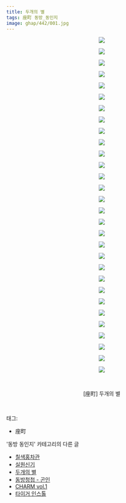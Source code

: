 ```yaml
---
title: 두개의 별
tags: 座町 동방_동인지
image: ghap/442/001.jpg
---
```

<div class="article">
<p style="text-align: center; clear: none; float: none;"><img src="{{ site.nasurl }}/ghap/442/001.jpg"/></p>
<p style="text-align: center; clear: none; float: none;"><img src="{{ site.nasurl }}/ghap/442/002.jpg"/></p>
<p style="text-align: center; clear: none; float: none;"><img src="{{ site.nasurl }}/ghap/442/003.jpg"/></p>
<p style="text-align: center; clear: none; float: none;"><img src="{{ site.nasurl }}/ghap/442/004.jpg"/></p>
<p style="text-align: center; clear: none; float: none;"><img src="{{ site.nasurl }}/ghap/442/005.jpg"/></p>
<p style="text-align: center; clear: none; float: none;"><img src="{{ site.nasurl }}/ghap/442/006.jpg"/></p>
<p style="text-align: center; clear: none; float: none;"><img src="{{ site.nasurl }}/ghap/442/007.jpg"/></p>
<p style="text-align: center; clear: none; float: none;"><img src="{{ site.nasurl }}/ghap/442/008.jpg"/></p>
<p style="text-align: center; clear: none; float: none;"><img src="{{ site.nasurl }}/ghap/442/009.jpg"/></p>
<p style="text-align: center; clear: none; float: none;"><img src="{{ site.nasurl }}/ghap/442/010.jpg"/></p>
<p style="text-align: center; clear: none; float: none;"><img src="{{ site.nasurl }}/ghap/442/011.jpg"/></p>
<p style="text-align: center; clear: none; float: none;"><img src="{{ site.nasurl }}/ghap/442/012.jpg"/></p>
<p style="text-align: center; clear: none; float: none;"><img src="{{ site.nasurl }}/ghap/442/013.jpg"/></p>
<p style="text-align: center; clear: none; float: none;"><img src="{{ site.nasurl }}/ghap/442/014.jpg"/></p>
<p style="text-align: center; clear: none; float: none;"><img src="{{ site.nasurl }}/ghap/442/015.jpg"/></p>
<p style="text-align: center; clear: none; float: none;"><img src="{{ site.nasurl }}/ghap/442/016.jpg"/></p>
<p style="text-align: center; clear: none; float: none;"><img src="{{ site.nasurl }}/ghap/442/017.jpg"/></p>
<p style="text-align: center; clear: none; float: none;"><img src="{{ site.nasurl }}/ghap/442/018.jpg"/></p>
<p style="text-align: center; clear: none; float: none;"><img src="{{ site.nasurl }}/ghap/442/019.jpg"/></p>
<p style="text-align: center; clear: none; float: none;"><img src="{{ site.nasurl }}/ghap/442/020.jpg"/></p>
<p style="text-align: center; clear: none; float: none;"><img src="{{ site.nasurl }}/ghap/442/021.jpg"/></p>
<p style="text-align: center; clear: none; float: none;"><img src="{{ site.nasurl }}/ghap/442/022.jpg"/></p>
<p style="text-align: center; clear: none; float: none;"><img src="{{ site.nasurl }}/ghap/442/023.jpg"/></p>
<p style="text-align: center; clear: none; float: none;"><img src="{{ site.nasurl }}/ghap/442/024.jpg"/></p>
<p style="text-align: center; clear: none; float: none;"><img src="{{ site.nasurl }}/ghap/442/025.jpg"/></p>
<p style="text-align: center; clear: none; float: none;"><img src="{{ site.nasurl }}/ghap/442/026.jpg"/></p>
<p style="text-align: center; clear: none; float: none;"><img src="{{ site.nasurl }}/ghap/442/027.jpg"/></p>
<p style="text-align: center; clear: none; float: none;"><img src="{{ site.nasurl }}/ghap/442/028.jpg"/></p>
<p style="text-align: center; clear: none; float: none;"><img src="{{ site.nasurl }}/ghap/442/029.jpg"/></p>
<p style="text-align: center; clear: none; float: none;"><img src="{{ site.nasurl }}/ghap/442/030.jpg"/></p>
<p style="text-align: center; clear: none; float: none;"><br/></p>
<p style="text-align: center; clear: none; float: none;">[座町] 두개의 별</p>
<p><br/></p>
</div><div class="tagTrail">
<p>태그: </p>
<ul>
<li>座町</li>
</ul>
</div><div class="another">
<p>'동방 동인지' 카테고리의 다른 글</p>
<ul>
<li><a href="/2016-06-21-ghap_444">칠색홍차관</a></li>
<li><a href="/2016-06-21-ghap_443">실원신기</a></li>
<li><a href="/2016-06-21-ghap_442">두개의 별</a></li>
<li><a href="/2016-06-21-ghap_441">동방청첩 - 곤인</a></li>
<li><a href="/2016-06-21-ghap_440">CHARM vol.1</a></li>
<li><a href="/2016-06-21-ghap_439">타이거 인스톨</a></li>
</ul>
</div><div class="cb_module cb_fluid">
<div class="cb_wrt cb_profile">
</div><!-- commentList close -->
</div>